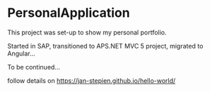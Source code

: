 # PersonalApplication

This project was set-up to show my personal portfolio.

Started in SAP, transitioned to APS.NET MVC 5 project, migrated to Angular...

To be continued... 

follow details on https://jan-stepien.github.io/hello-world/

